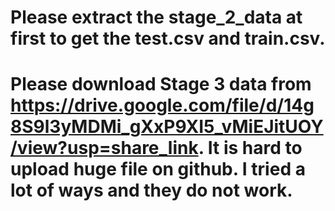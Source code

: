 # Please extract the stage_2_data at first to get the test.csv and train.csv.

# Please download Stage 3 data from https://drive.google.com/file/d/14g8S9l3yMDMi_gXxP9XI5_vMiEJitUOY/view?usp=share_link. It is hard to upload huge file on github. I tried a lot of ways and they do not work.
